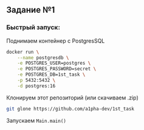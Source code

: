 ## Задание №1
### Быстрый запуск:
Поднимаем контейнер с PostgresSQL
```bash
docker run \
    --name postgresdb \
    -e POSTGRES_USER=postgres \
    -e POSTGRES_PASSWORD=secret \
    -e POSTGRES_DB=1st_task \
    -p 5432:5432 \
    -d postgres:16
```
Клонируем этот репозиторий (или скачиваем .zip)
```bash
git glone https://github.com/a1pha-dev/1st_task
```
Запускаем `Main.main()`
